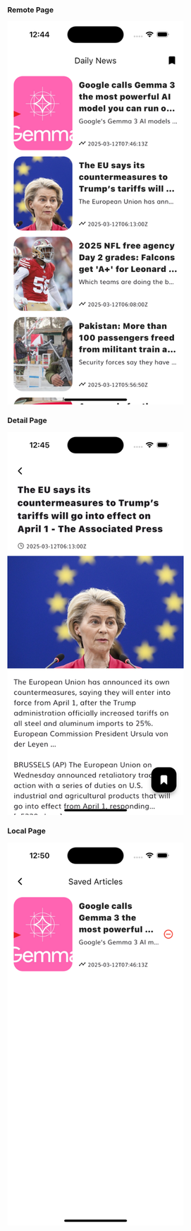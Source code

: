 ### Remote Page
<img src="assets/images/img1.png" alt="Home" width="400">

### Detail Page
<img src="assets/images/img2.png" alt="Detail" width="400">

### Local Page
<img src="assets/images/img3.png" alt="Detail" width="400">



